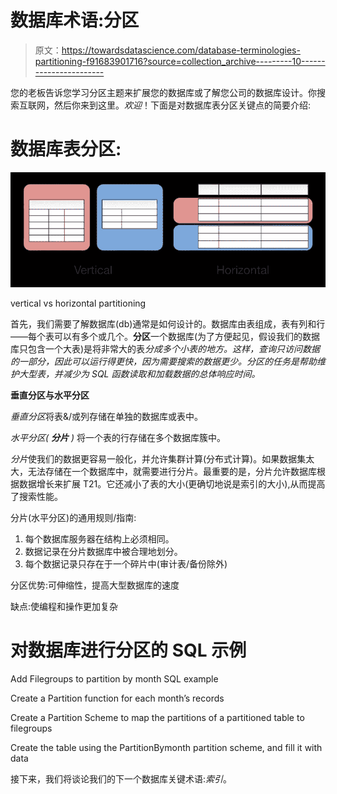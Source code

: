 # 数据库术语:分区

> 原文：<https://towardsdatascience.com/database-terminologies-partitioning-f91683901716?source=collection_archive---------10----------------------->

您的老板告诉您学习分区主题来扩展您的数据库或了解您公司的数据库设计。你搜索互联网，然后你来到这里。*欢迎*！下面是对数据库表分区关键点的简要介绍:

# 数据库表分区:

![](img/86ba25d1474cdd64c7c0e9c6651ec6ec.png)

vertical vs horizontal partitioning

首先，我们需要了解数据库(db)通常是如何设计的。数据库由表组成，表有列和行——每个表可以有多个或几个。**分区**一个数据库(为了方便起见，假设我们的数据库只包含一个大表)是将非常大的表*分成多个小表的地方。这样，查询只访问数据的一部分，因此可以运行得更快，因为需要搜索的数据更少。分区的任务是帮助维护大型表，并减少为 SQL 函数读取和加载数据的总体响应时间。*

**垂直分区与水平分区**

*垂直分区*将表&/或列存储在单独的数据库或表中。

*水平分区(* ***分片*** *)* 将一个表的行存储在多个数据库簇中。

*分片*使我们的数据更容易一般化，并允许集群计算(分布式计算)。如果数据集太大，无法存储在一个数据库中，就需要进行分片。最重要的是，分片允许数据库根据数据增长来扩展 T21。它还减小了表的大小(更确切地说是索引的大小),从而提高了搜索性能。

分片(水平分区)的通用规则/指南:

1.  每个数据库服务器在结构上必须相同。
2.  数据记录在分片数据库中被合理地划分。
3.  每个数据记录只存在于一个碎片中(审计表/备份除外)

分区优势:可伸缩性，提高大型数据库的速度

缺点:使编程和操作更加复杂

# 对数据库进行分区的 SQL 示例

Add Filegroups to partition by month SQL example

Create a Partition function for each month’s records

Create a Partition Scheme to map the partitions of a partitioned table to filegroups

Create the table using the PartitionBymonth partition scheme, and fill it with data

接下来，我们将谈论我们的下一个数据库关键术语:*索引*。